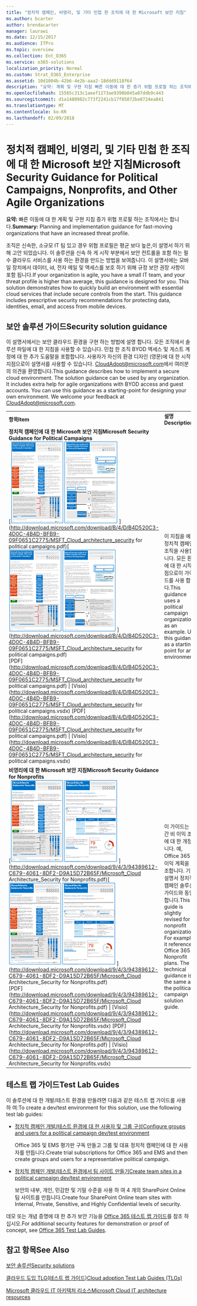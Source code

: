 ```yaml
---
title: "정치적 캠페인, 비영리, 및 기타 민첩 한 조직에 대 한 Microsoft 보안 지침"
ms.author: bcarter
author: brendacarter
manager: laurawi
ms.date: 12/15/2017
ms.audience: ITPro
ms.topic: overview
ms.collection: Ent_O365
ms.service: o365-solutions
localization_priority: Normal
ms.custom: Strat_O365_Enterprise
ms.assetid: 10d1004b-42b6-4e2b-aaa2-18ddd9118f64
description: "요약: 계획 및 구현 지침 빠른 이동에 대 한 증가 위협 프로필 하는 조직에서는 합니다."
ms.openlocfilehash: 15565c313c1aeef1273ae9398b045a07ddb9c443
ms.sourcegitcommit: d1a1480982c773f2241cb17f85072be8724ea841
ms.translationtype: MT
ms.contentlocale: ko-KR
ms.lasthandoff: 02/09/2018
---
```

# <a name="microsoft-security-guidance-for-political-campaigns-nonprofits-and-other-agile-organizations"></a><span data-ttu-id="0ef64-103">정치적 캠페인, 비영리, 및 기타 민첩 한 조직에 대 한 Microsoft 보안 지침</span><span class="sxs-lookup"><span data-stu-id="0ef64-103">Microsoft Security Guidance for Political Campaigns, Nonprofits, and Other Agile Organizations</span></span>

 <span data-ttu-id="0ef64-104">**요약:** 빠른 이동에 대 한 계획 및 구현 지침 증가 위협 프로필 하는 조직에서는 합니다.</span><span class="sxs-lookup"><span data-stu-id="0ef64-104">**Summary:** Planning and implementation guidance for fast-moving organizations that have an increased threat profile.</span></span>
  
<span data-ttu-id="0ef64-p101">조직은 신속한, 소규모 IT 팀 있고 경우 위협 프로필은 평균 보다 높은,이 설명서 하기 위해 고안 되었습니다. 이 솔루션을 신속 하 게 시작 부분에서 보안 컨트롤을 포함 하는 필수 클라우드 서비스를 사용 하는 환경을 만드는 방법을 보여줍니다. 이 설명서에는 모바일 장치에서 데이터, id, 전자 메일 및 액세스를 보호 하기 위해 규정 보안 권장 사항이 포함 됩니다.</span><span class="sxs-lookup"><span data-stu-id="0ef64-p101">If your organization is agile, you have a small IT team, and your threat profile is higher than average, this guidance is designed for you. This solution demonstrates how to quickly build an environment with essential cloud services that include secure controls from the start. This guidance includes prescriptive security recommendations for protecting data, identities, email, and access from mobile devices.</span></span>
  
## <a name="security-solution-guidance"></a><span data-ttu-id="0ef64-108">보안 솔루션 가이드</span><span class="sxs-lookup"><span data-stu-id="0ef64-108">Security solution guidance</span></span>

<span data-ttu-id="0ef64-p102">이 설명서에서는 보안 클라우드 환경을 구현 하는 방법에 설명 합니다. 모든 조직에서 솔루션 파일에 대 한 지침을 사용할 수 있습니다. 민첩 한 조직 BYOD 액세스 및 게스트 계정에 대 한 추가 도움말을 포함합니다. 사용자가 자신의 환경 디자인 (영문)에 대 한 시작 지점으로이 설명서를 사용할 수 있습니다. [CloudAdopt@microsoft.com](mailto:CloudAdopt@microsoft.com)에서 여러분의 의견을 환영합니다.</span><span class="sxs-lookup"><span data-stu-id="0ef64-p102">This guidance describes how to implement a secure cloud environment. The solution guidance can be used by any organization. It includes extra help for agile organizations with BYOD access and guest accounts. You can use this guidance as a starting-point for designing your own environment. We welcome your feedback at [CloudAdopt@microsoft.com](mailto:CloudAdopt@microsoft.com).</span></span> 
  
|||
|:-----|:-----|
|<span data-ttu-id="0ef64-114">**항목**</span><span class="sxs-lookup"><span data-stu-id="0ef64-114">**Item**</span></span> <br/> |<span data-ttu-id="0ef64-115">**설명**</span><span class="sxs-lookup"><span data-stu-id="0ef64-115">**Description**</span></span> <br/> |
|<span data-ttu-id="0ef64-116">**정치적 캠페인에 대 한 Microsoft 보안 지침**</span><span class="sxs-lookup"><span data-stu-id="0ef64-116">**Microsoft Security Guidance for Political Campaigns**</span></span> <br/> <span data-ttu-id="0ef64-117">[![미니 포스터 (영문)에 대 한 축소판 그림 못 설정합니다.](images/d370ce28-ca40-4930-9a2c-907312aa06c8.png)          ](http://download.microsoft.com/download/B/4/D/B4D520C3-4D0C-4B4D-BFB9-09F0651C2775/MSFT_Cloud_architecture_security for political campaigns.pdf)</span><span class="sxs-lookup"><span data-stu-id="0ef64-117">[![Thumb nail for mini poster set.](images/d370ce28-ca40-4930-9a2c-907312aa06c8.png)          ](http://download.microsoft.com/download/B/4/D/B4D520C3-4D0C-4B4D-BFB9-09F0651C2775/MSFT_Cloud_architecture_security for political campaigns.pdf)</span></span> <br/> <span data-ttu-id="0ef64-118">[PDF](http://download.microsoft.com/download/B/4/D/B4D520C3-4D0C-4B4D-BFB9-09F0651C2775/MSFT_Cloud_architecture_security for political campaigns.pdf) \| [Visio](http://download.microsoft.com/download/B/4/D/B4D520C3-4D0C-4B4D-BFB9-09F0651C2775/MSFT_Cloud_architecture_security for political campaigns.vsdx)  </span><span class="sxs-lookup"><span data-stu-id="0ef64-118">[PDF](http://download.microsoft.com/download/B/4/D/B4D520C3-4D0C-4B4D-BFB9-09F0651C2775/MSFT_Cloud_architecture_security for political campaigns.pdf)  \| [Visio](http://download.microsoft.com/download/B/4/D/B4D520C3-4D0C-4B4D-BFB9-09F0651C2775/MSFT_Cloud_architecture_security for political campaigns.vsdx)</span></span> <br/> |<span data-ttu-id="0ef64-p103">이 지침을 예로 정치적 캠페인 조직을 사용합니다. 모든 환경에 대 한 시작 지점으로이 가이드를 사용 합니다.</span><span class="sxs-lookup"><span data-stu-id="0ef64-p103">This guidance uses a political campaign organization as an example. Use this guidance as a starting point for any environment.</span></span>  <br/> |
|<span data-ttu-id="0ef64-121">**비영리에 대 한 Microsoft 보안 지침**</span><span class="sxs-lookup"><span data-stu-id="0ef64-121">**Microsoft Security Guidance for Nonprofits**</span></span> <br/> <span data-ttu-id="0ef64-122">[![다운로드 가능한 파일에 대 한 축소판 그림 이미지](images/e4784889-1c69-4067-9a8f-31d31d1eceea.png)          ](http://download.microsoft.com/download/9/4/3/94389612-C679-4061-8DF2-D9A15D72B65F/Microsoft_Cloud Architecture_Security for Nonprofits.pdf)</span><span class="sxs-lookup"><span data-stu-id="0ef64-122">[![Thumnail image for downloadable file](images/e4784889-1c69-4067-9a8f-31d31d1eceea.png)          ](http://download.microsoft.com/download/9/4/3/94389612-C679-4061-8DF2-D9A15D72B65F/Microsoft_Cloud Architecture_Security for Nonprofits.pdf)</span></span> <br/> <span data-ttu-id="0ef64-123">[PDF](http://download.microsoft.com/download/9/4/3/94389612-C679-4061-8DF2-D9A15D72B65F/Microsoft_Cloud Architecture_Security for Nonprofits.pdf) \| [Visio](http://download.microsoft.com/download/9/4/3/94389612-C679-4061-8DF2-D9A15D72B65F/Microsoft_Cloud Architecture_Security for Nonprofits.vsdx)  </span><span class="sxs-lookup"><span data-stu-id="0ef64-123">[PDF](http://download.microsoft.com/download/9/4/3/94389612-C679-4061-8DF2-D9A15D72B65F/Microsoft_Cloud Architecture_Security for Nonprofits.pdf)  \| [Visio](http://download.microsoft.com/download/9/4/3/94389612-C679-4061-8DF2-D9A15D72B65F/Microsoft_Cloud Architecture_Security for Nonprofits.vsdx)</span></span> <br/> |<span data-ttu-id="0ef64-p104">이 가이드는 약간 비 이익 조직에 대 한 개정 됩니다. 예, Office 365 비 이익 계획을 참조합니다. 기술 설명서 정치적 캠페인 솔루션 가이드와 동일 합니다.</span><span class="sxs-lookup"><span data-stu-id="0ef64-p104">This guide is slightly revised for nonprofit organizations. For example, it references Office 365 Nonprofit plans. The technical guidance is the same as the political campaign solution guide.</span></span>  <br/> |
   
## <a name="test-lab-guides"></a><span data-ttu-id="0ef64-127">테스트 랩 가이드</span><span class="sxs-lookup"><span data-stu-id="0ef64-127">Test Lab Guides</span></span>

<span data-ttu-id="0ef64-128">이 솔루션에 대 한 개발/테스트 환경을 만들려면 다음과 같은 테스트 랩 가이드를 사용 하 여:</span><span class="sxs-lookup"><span data-stu-id="0ef64-128">To create a dev/test environment for this solution, use the following test lab guides:</span></span> 
  
- [<span data-ttu-id="0ef64-129">정치적 캠페인 개발/테스트 환경에 대 한 사용자 및 그룹 구성</span><span class="sxs-lookup"><span data-stu-id="0ef64-129">Configure groups and users for a political campaign dev/test environment</span></span>](configure-groups-and-users-for-a-political-campaign-dev-test-environment.md)
    
     <span data-ttu-id="0ef64-130">Office 365 및 EMS 평가판 구독 만들고 그룹 및 대표 정치적 캠페인에 대 한 사용자를 만듭니다.</span><span class="sxs-lookup"><span data-stu-id="0ef64-130">Create trial subscriptions for Office 365 and EMS and then create groups and users for a representative political campaign.</span></span>
    
- [<span data-ttu-id="0ef64-131">정치적 캠페인 개발/테스트 환경에서 팀 사이트 만들기</span><span class="sxs-lookup"><span data-stu-id="0ef64-131">Create team sites in a political campaign dev/test environment</span></span>](create-team-sites-in-a-political-campaign-dev-test-environment.md)
    
    <span data-ttu-id="0ef64-132">보안의 내부, 개인, 민감한 및 기밀 수준을 사용 하 여 4 개의 SharePoint Online 팀 사이트를 만듭니다.</span><span class="sxs-lookup"><span data-stu-id="0ef64-132">Create four SharePoint Online team sites with Internal, Private, Sensitive, and Highly Confidential levels of security.</span></span>
    
<span data-ttu-id="0ef64-133">데모 또는 개념 증명에 대 한 추가 보안 기능을 [Office 365 테스트 랩 가이드](http://aka.ms/o365tlgs)를 참조 하십시오.</span><span class="sxs-lookup"><span data-stu-id="0ef64-133">For additional security features for demonstration or proof of concept, see [Office 365 Test Lab Guides](http://aka.ms/o365tlgs).</span></span>
  
## <a name="see-also"></a><span data-ttu-id="0ef64-134">참고 항목</span><span class="sxs-lookup"><span data-stu-id="0ef64-134">See Also</span></span>

[<span data-ttu-id="0ef64-135">보안 솔루션</span><span class="sxs-lookup"><span data-stu-id="0ef64-135">Security solutions</span></span>](security-solutions.md)
  
[<span data-ttu-id="0ef64-136">클라우드 도입 TLG(테스트 랩 가이드)</span><span class="sxs-lookup"><span data-stu-id="0ef64-136">Cloud adoption Test Lab Guides (TLGs)</span></span>](cloud-adoption-test-lab-guides-tlgs.md)
  
[<span data-ttu-id="0ef64-137">Microsoft 클라우드 IT 아키텍처 리소스</span><span class="sxs-lookup"><span data-stu-id="0ef64-137">Microsoft Cloud IT architecture resources</span></span>](microsoft-cloud-it-architecture-resources.md)



